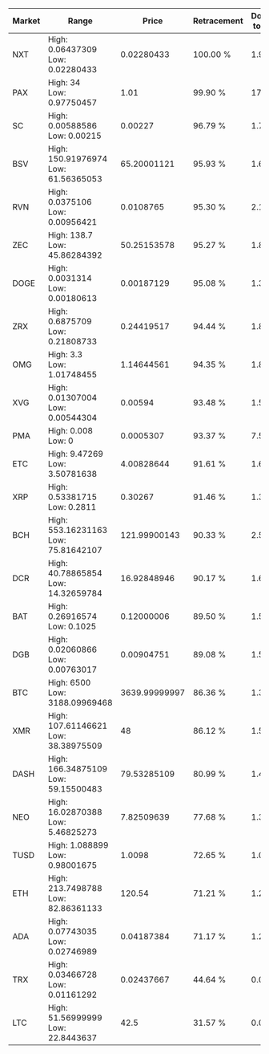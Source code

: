 | Market | Range | Price| Retracement | Doubles to 50% |
| --- | --- | --- | --- | --- |
| NXT | High: 0.06437309<br />Low: 0.02280433 | 0.02280433 | 100.00 % | 1.91 |
| PAX | High: 34<br />Low: 0.97750457 | 1.01 | 99.90 % | 17.32 |
| SC | High: 0.00588586<br />Low: 0.00215 | 0.00227 | 96.79 % | 1.77 |
| BSV | High: 150.91976974<br />Low: 61.56365053 | 65.20001121 | 95.93 % | 1.63 |
| RVN | High: 0.0375106<br />Low: 0.00956421 | 0.0108765 | 95.30 % | 2.16 |
| ZEC | High: 138.7<br />Low: 45.86284392 | 50.25153578 | 95.27 % | 1.84 |
| DOGE | High: 0.0031314<br />Low: 0.00180613 | 0.00187129 | 95.08 % | 1.32 |
| ZRX | High: 0.6875709<br />Low: 0.21808733 | 0.24419517 | 94.44 % | 1.85 |
| OMG | High: 3.3<br />Low: 1.01748455 | 1.14644561 | 94.35 % | 1.88 |
| XVG | High: 0.01307004<br />Low: 0.00544304 | 0.00594 | 93.48 % | 1.56 |
| PMA | High: 0.008<br />Low: 0 | 0.0005307 | 93.37 % | 7.54 |
| ETC | High: 9.47269<br />Low: 3.50781638 | 4.00828644 | 91.61 % | 1.62 |
| XRP | High: 0.53381715<br />Low: 0.2811 | 0.30267 | 91.46 % | 1.35 |
| BCH | High: 553.16231163<br />Low: 75.81642107 | 121.99900143 | 90.33 % | 2.58 |
| DCR | High: 40.78865854<br />Low: 14.32659784 | 16.92848946 | 90.17 % | 1.63 |
| BAT | High: 0.26916574<br />Low: 0.1025 | 0.12000006 | 89.50 % | 1.55 |
| DGB | High: 0.02060866<br />Low: 0.00763017 | 0.00904751 | 89.08 % | 1.56 |
| BTC | High: 6500<br />Low: 3188.09969468 | 3639.99999997 | 86.36 % | 1.33 |
| XMR | High: 107.61146621<br />Low: 38.38975509 | 48 | 86.12 % | 1.52 |
| DASH | High: 166.34875109<br />Low: 59.15500483 | 79.53285109 | 80.99 % | 1.42 |
| NEO | High: 16.02870388<br />Low: 5.46825273 | 7.82509639 | 77.68 % | 1.37 |
| TUSD | High: 1.088899<br />Low: 0.98001675 | 1.0098 | 72.65 % | 1.02 |
| ETH | High: 213.7498788<br />Low: 82.86361133 | 120.54 | 71.21 % | 1.23 |
| ADA | High: 0.07743035<br />Low: 0.02746989 | 0.04187384 | 71.17 % | 1.25 |
| TRX | High: 0.03466728<br />Low: 0.01161292 | 0.02437667 | 44.64 % | 0.00 |
| LTC | High: 51.56999999<br />Low: 22.8443637 | 42.5 | 31.57 % | 0.00 |
